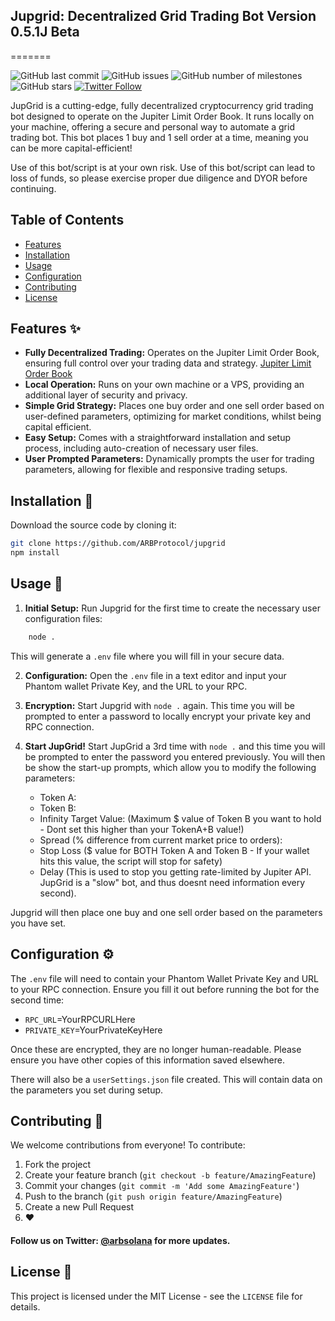 ## Jupgrid: Decentralized Grid Trading Bot Version 0.5.1J Beta

=======

![GitHub last commit](https://img.shields.io/github/last-commit/ARBProtocol/jupgrid) ![GitHub issues](https://img.shields.io/github/issues/ARBProtocol/jupgrid) ![GitHub number of milestones](https://img.shields.io/github/milestones/all/ARBProtocol/jupgrid) ![GitHub stars](https://img.shields.io/github/stars/ARBProtocol/jupgrid?style=social)
[![Twitter Follow](https://img.shields.io/twitter/follow/arbprotocol?style=social)](https://twitter.com/arbprotocol)

JupGrid is a cutting-edge, fully decentralized cryptocurrency grid trading bot designed to operate on the Jupiter Limit Order Book. It runs locally on your machine, offering a secure and personal way to automate a grid trading bot. This bot places 1 buy and 1 sell order at a time, meaning you can be more capital-efficient!

Use of this bot/script is at your own risk. Use of this bot/script can lead to loss of funds, so please exercise proper due diligence and DYOR before continuing.

## Table of Contents

-   [Features](#features-)
-   [Installation](#installation-)
-   [Usage](#usage-)
-   [Configuration](#configuration-)
-   [Contributing](#contributing-)
-   [License](#license-)

## Features ✨

-   **Fully Decentralized Trading:** Operates on the Jupiter Limit Order Book, ensuring full control over your trading data and strategy.
    [Jupiter Limit Order Book](https://jup.ag/limit/SOL-USDC)
-   **Local Operation:** Runs on your own machine or a VPS, providing an additional layer of security and privacy.
-   **Simple Grid Strategy:** Places one buy order and one sell order based on user-defined parameters, optimizing for market conditions, whilst being capital efficient.
-   **Easy Setup:** Comes with a straightforward installation and setup process, including auto-creation of necessary user files.
-   **User Prompted Parameters:** Dynamically prompts the user for trading parameters, allowing for flexible and responsive trading setups.

## Installation 🔧

Download the source code by cloning it:

```bash
git clone https://github.com/ARBProtocol/jupgrid
npm install
```

## Usage 🚀

1. **Initial Setup:** Run Jupgrid for the first time to create the necessary user configuration files:

```bash
    node .
```

This will generate a `.env` file where you will fill in your secure data.

2. **Configuration:** Open the `.env` file in a text editor and input your Phantom wallet Private Key, and the URL to your RPC.

3. **Encryption:** Start Jupgrid with `node .` again. This time you will be prompted to enter a password to locally encrypt your private key and RPC connection.

4. **Start JupGrid!** Start JupGrid a 3rd time with `node .` and this time you will be prompted to enter the password you entered previously. You will then be show the start-up prompts, which allow you to modify the following parameters:

    - Token A:
    - Token B:
    - Infinity Target Value: (Maximum $ value of Token B you want to hold - Dont set this higher than your TokenA+B value!)
    - Spread (% difference from current market price to orders):
    - Stop Loss ($ value for BOTH Token A and Token B - If your wallet hits this value, the script will stop for safety)
    - Delay (This is used to stop you getting rate-limited by Jupiter API. JupGrid is a "slow" bot, and thus doesnt need information every second).

Jupgrid will then place one buy and one sell order based on the parameters you have set.

## Configuration ⚙️

The `.env` file will need to contain your Phantom Wallet Private Key and URL to your RPC connection. Ensure you fill it out before running the bot for the second time:

-   `RPC_URL`=YourRPCURLHere
-   `PRIVATE_KEY`=YourPrivateKeyHere

Once these are encrypted, they are no longer human-readable. Please ensure you have other copies of this information saved elsewhere.

There will also be a `userSettings.json` file created. This will contain data on the parameters you set during setup.

## Contributing 🤝

We welcome contributions from everyone! To contribute:

1. Fork the project
2. Create your feature branch (`git checkout -b feature/AmazingFeature`)
3. Commit your changes (`git commit -m 'Add some AmazingFeature'`)
4. Push to the branch (`git push origin feature/AmazingFeature`)
5. Create a new Pull Request
6. ❤️

#### Follow us on Twitter: [@arbsolana](https://twitter.com/arbprotocol) for more updates.

## License 📄

This project is licensed under the MIT License - see the `LICENSE` file for details.
